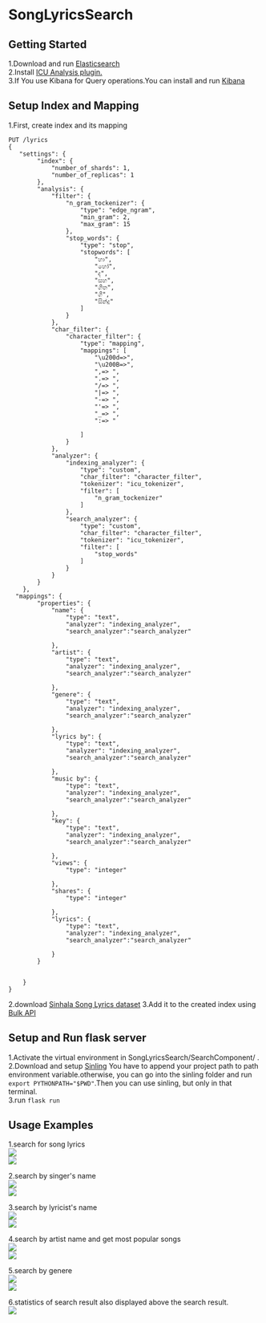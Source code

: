 # SongLyricsSearch
## Getting Started
1.Download and run <a href="https://www.elastic.co/downloads/elasticsearch">Elasticsearch</a><br>
2.Install <a href="https://www.elastic.co/guide/en/elasticsearch/plugins/current/analysis-icu.html">ICU Analysis plugin.</a><br>
3.If You use Kibana for Query operations.You can install and run <a href="https://www.elastic.co/downloads/kibana">Kibana</a><br>

## Setup Index and Mapping

1.First, create index and its mapping 
```
PUT /lyrics
{
   "settings": {
        "index": {
            "number_of_shards": 1,
            "number_of_replicas": 1
        },
        "analysis": {
            "filter": {
                "n_gram_tockenizer": {
                    "type": "edge_ngram",
                    "min_gram": 2,
                    "max_gram": 15
                },
                "stop_words": {
                    "type": "stop",
                    "stopwords": [
                        "හා",   
                        "හෝ",
                        "ද",
                        "සහ",
                        "ගීත",
                        "ගී",
                        "සින්දු"
                    ]
                }
            },
            "char_filter": {
                "character_filter": {
                    "type": "mapping",
                    "mappings": [
                        "\u200d=>",
                        "\u200B=>",
                        ",=> ",
                        ".=> ",
                        "/=> ",
                        "|=> ",
                        "-=> ",
                        "'=> ",
                        "_=> ",
                        ":=> "

                    ]
                }
            },
            "analyzer": {
                "indexing_analyzer": {
                    "type": "custom",
                    "char_filter": "character_filter",
                    "tokenizer": "icu_tokenizer",
                    "filter": [
                        "n_gram_tockenizer"
                    ]
                },
                "search_analyzer": {
                    "type": "custom",
                    "char_filter": "character_filter",
                    "tokenizer": "icu_tokenizer",
                    "filter": [
                        "stop_words"
                    ]
                }
            }
        }
    },
  "mappings": {
        "properties": {
            "name": {
                "type": "text",
                "analyzer": "indexing_analyzer",
                "search_analyzer":"search_analyzer"
            
            },
            "artist": {
                "type": "text",
                "analyzer": "indexing_analyzer",
                "search_analyzer":"search_analyzer"
            
            },
            "genere": {
                "type": "text",
                "analyzer": "indexing_analyzer",
                "search_analyzer":"search_analyzer"
            
            },
            "lyrics by": {
                "type": "text",
                "analyzer": "indexing_analyzer",
                "search_analyzer":"search_analyzer"
            
            },
            "music by": {
                "type": "text",
                "analyzer": "indexing_analyzer",
                "search_analyzer":"search_analyzer"
            
            },
            "key": {
                "type": "text",
                "analyzer": "indexing_analyzer",
                "search_analyzer":"search_analyzer"
                
            },
            "views": {
                "type": "integer"
                
            },
            "shares": {
                "type": "integer"
            
            },
            "lyrics": {
                "type": "text",
                "analyzer": "indexing_analyzer",
                "search_analyzer":"search_analyzer"
            
            }
        }
    

    }
}
```
2.download <a href="https://github.com/Dhananjana97/SongLyricsSearch/blob/master/SearchComponent/bulk_json_generator/bulk_lyrics_objects.json">Sinhala Song Lyrics dataset</a> 
3.Add it to the created index using <a href=https://www.elastic.co/guide/en/elasticsearch/reference/current/docs-bulk.html>Bulk API</a>

## Setup and Run flask server

1.Activate the virtual environment in SongLyricsSearch/SearchComponent/ .<br>
2.Download and setup  <a href="https://github.com/nlpc-uom/Sinling">Sinling</a> You have to append your project path to path environment variable.otherwise, you can go into the sinling folder and run ``` export PYTHONPATH="$PWD"```.Then you can use sinling, but only in that terminal.<br>
3.run ```flask run```<br>

## Usage Examples
1.search for song lyrics <br>
<img src="https://github.com/Dhananjana97/SongLyricsSearch/blob/master/img/kohe%20sita%20oba%20search.png"> <br>
<img src="https://github.com/Dhananjana97/SongLyricsSearch/blob/master/img/kohe%20sita%20oba%20result.png">


2.search by singer's name <br>
<img src="https://github.com/Dhananjana97/SongLyricsSearch/blob/master/img/latha%20walpola%20search.png"><br>
<img src="https://github.com/Dhananjana97/SongLyricsSearch/blob/master/img/latha%20walpola%20result.png">

3.search by lyricist's name <br>
<img src="https://github.com/Dhananjana97/SongLyricsSearch/blob/master/img/sunilsearch.png"><br>
<img src="https://github.com/Dhananjana97/SongLyricsSearch/blob/master/img/sunil%20result.png">

4.search by artist name and get most popular songs <br>
<img src="https://github.com/Dhananjana97/SongLyricsSearch/blob/master/img/milton%20famous%203%20search.png"><br>
<img src="https://github.com/Dhananjana97/SongLyricsSearch/blob/master/img/miltonfamous3.png">

5.search by genere <br>
<img src="https://github.com/Dhananjana97/SongLyricsSearch/blob/master/img/filmsongssearch.png"> <br>
<img src="https://github.com/Dhananjana97/SongLyricsSearch/blob/master/img/filmresult.png">

6.statistics of search result also displayed above the search result. <br>
<img src="https://github.com/Dhananjana97/SongLyricsSearch/blob/master/img/stat.png">





